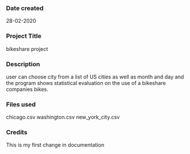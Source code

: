 ### Date created
28-02-2020

### Project Title
bikeshare project

### Description
user can choose city from a list of US cities as well as month and day
and the program shows statistical evaluation on the use of a bikeshare companies bikes.

### Files used
chicago.csv
washington.csv
new_york_city.csv

### Credits
This is my first change in documentation
